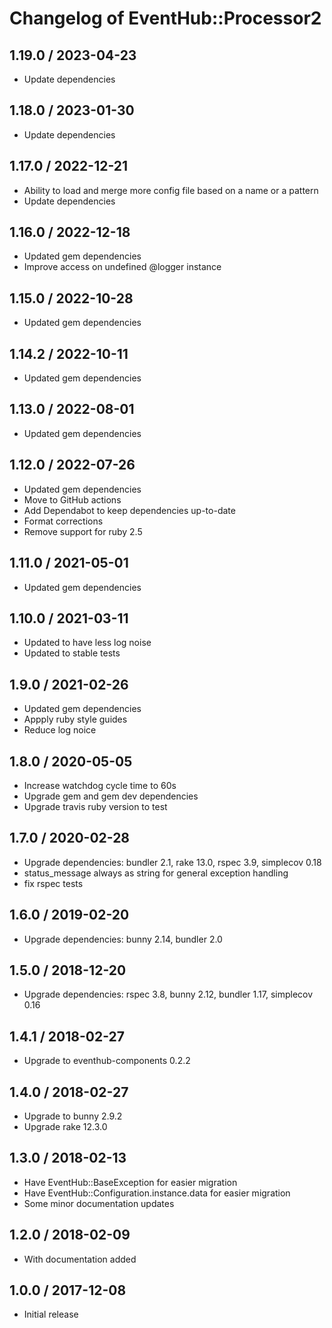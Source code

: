 # Changelog of EventHub::Processor2

## 1.19.0 / 2023-04-23

* Update dependencies

## 1.18.0 / 2023-01-30

* Update dependencies

## 1.17.0 / 2022-12-21

* Ability to load and merge more config file based on a name or a pattern
* Update dependencies

## 1.16.0 / 2022-12-18

* Updated gem dependencies
* Improve access on undefined @logger instance

## 1.15.0 / 2022-10-28

* Updated gem dependencies

## 1.14.2 / 2022-10-11

* Updated gem dependencies

## 1.13.0 / 2022-08-01

* Updated gem dependencies

## 1.12.0 / 2022-07-26

* Updated gem dependencies
* Move to GitHub actions
* Add Dependabot to keep dependencies up-to-date
* Format corrections
* Remove support for ruby 2.5

## 1.11.0 / 2021-05-01

* Updated gem dependencies

## 1.10.0 / 2021-03-11

* Updated to have less log noise
* Updated to stable tests

## 1.9.0 / 2021-02-26

* Updated gem dependencies
* Appply ruby style guides
* Reduce log noice

## 1.8.0 / 2020-05-05

* Increase watchdog cycle time to 60s
* Upgrade gem and gem dev dependencies
* Upgrade travis ruby version to test

## 1.7.0 / 2020-02-28

* Upgrade dependencies: bundler 2.1, rake 13.0, rspec 3.9, simplecov 0.18
* status_message always as string for general exception handling
* fix rspec tests

## 1.6.0 / 2019-02-20

* Upgrade dependencies: bunny 2.14, bundler 2.0

## 1.5.0 / 2018-12-20

* Upgrade dependencies: rspec 3.8, bunny 2.12, bundler 1.17, simplecov 0.16

## 1.4.1 / 2018-02-27

* Upgrade to eventhub-components 0.2.2

## 1.4.0 / 2018-02-27

* Upgrade to bunny 2.9.2
* Upgrade rake 12.3.0

## 1.3.0 / 2018-02-13

* Have EventHub::BaseException for easier migration
* Have EventHub::Configuration.instance.data for easier migration
* Some minor documentation updates

## 1.2.0 / 2018-02-09

* With documentation added

## 1.0.0 / 2017-12-08

* Initial release
